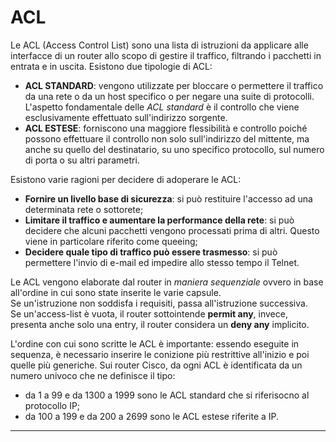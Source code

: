 # ACL

Le ACL (Access Control List) sono una lista di istruzioni da applicare alle interfacce di un router allo scopo di gestire il traffico, filtrando i pacchetti in entrata e in uscita.
Esistono due tipologie di ACL:
* **ACL STANDARD**: vengono utilizzate per bloccare o permettere il traffico da una rete o da un host specifico o per negare una suite di protocolli. L'aspetto fondamentale delle *ACL standard* è il controllo che viene esclusivamente effettuato sull'indirizzo sorgente.
* **ACL ESTESE**: forniscono una maggiore flessibilità e controllo poiché possono effettuare il controllo non solo sull'indirizzo del mittente, ma anche su quello del destinatario, su uno specifico protocollo, sul numero di porta o su altri parametri.
  
Esistono varie ragioni per decidere di adoperare le ACL:
* **Fornire un livello base di sicurezza**: si può restituire l'accesso ad una determinata rete o sottorete;
* **Limitare il traffico e aumentare la performance della rete**: si può decidere che alcuni pacchetti vengono processati prima di altri. Questo viene in particolare riferito come queeing;
* **Decidere quale tipo di traffico può essere trasmesso**: si può permettere l'invio di e-mail ed impedire allo stesso tempo il Telnet.
  
Le ACL vengono elaborate dal router in *maniera sequenziale* ovvero in base all'ordine in cui sono state inserite le varie capsule.  
Se un'istruzione non soddisfa i requisiti, passa all'istruzione successiva.  
Se un'access-list è vuota, il router sottointende **permit any**, invece, presenta anche solo una entry, il router considera un **deny any** implicito.
  
L'ordine con cui sono scritte le ACL è importante: essendo eseguite in sequenza, è necessario inserire le conizione più restrittive all'inizio e poi quelle più generiche. Sui router Cisco, da ogni ACL è identificata da un numero univoco che ne definisce il tipo:
* da 1 a 99 e da 1300 a 1999 sono le ACL standard che si riferisocno al protocollo IP;
* da 100 a 199 e da 200 a 2699 sono le ACL estese riferite a IP.
---
